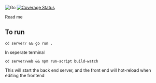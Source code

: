 ![Go](https://github.com/jak103/uno/workflows/Go/badge.svg?branch=master)
[![Coverage Status](https://coveralls.io/repos/github/brent-buffenbarger/uno/badge.svg?branch=development)](https://coveralls.io/github/brent-buffenbarger/uno)

Read me

## To run 

`cd server/ && go run .`

In seperate terminal

`cd server/web && npm run-script build-watch`

This will start the back end server, and the front end will hot-reload when editing the frontend
